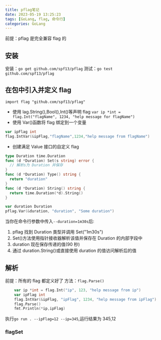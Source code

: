 ```yaml
---
title: pflag笔记
date: 2023-05-19 13:25:23
tags: [GoLang, flag, 命令行]
categories: GoLang
---
```


前提：pflag 是完全兼容 flag 的

## 安装

安装：`go get github.com/spf13/pflag`
测试：`go test github.com/spf13/pflag`

## 在包中引入并定义 flag

`import flag "github.com/spf13/pflag"`

- 使用 lag.String(),Bool(),Int()等声明 flag
  `var ip *int = flag.Int("flagName", 1234, "help message for flagName")`
- 使用 Var()函数将 flag 绑定到一个变量

```go
var ipFlag int
flag.IntVar(&ipFlag,"flagName",1234,"help message from flagName")
```

- 创建满足 Value 接口的自定义 flag

```go
type Duration time.Duration
func (d *Duration) Set(s string) error {
  // 解析s为 Duration 并保存
}
func (d *Duration) Type() string {
  return "duration"
}
func (d *Duration) String() string {
  return time.Duration(*d).String()
}

var duration Duration
pflag.Var(&duration, "duration", "Some duration")
```

当你在命令行参数中传入`--duration=1m30s`后:

1. pflag 找到 Duration 类型并调用 Set("1m30s")
2. Set()方法使用指针接收器解析该值并保存在 Duration 的内部字段中
3. duration 现在保存传递的值(90 秒)
4. 通过 duration.String()或直接使用 duration 的值访问解析后的值

## 解析

前提：所有的 flag 都定义好了
方法：`flag.Parse()`

```go
	var ip *int = flag.Int("ip", 123, "help message from ip")
	var ipFlag int
	flag.IntVar(&ipFlag, "ipFlag", 1234, "help message from ipFlag")
	flag.Parse()
	fmt.Println(*ip,ipFlag)
```

执行`go run . --ipFlag=12 --ip=345`,运行结果为 345,12

### flagSet
